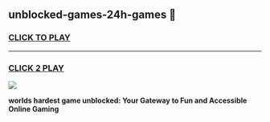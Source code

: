 
## unblocked-games-24h-games 👋
<h3>
<a href="https://premium.freeplayer.one?title=unblocked-games-24h-games&ref=14F">CLICK TO PLAY</a></h3>
<hr>

<h3>
<a href="https://premium.freeplayer.one?title=unblocked-games-24h-games&ref=14F">CLICK 2 PLAY</a>
  
</h3>

<a href="https://premium.freeplayer.one?title=unblocked-games-24h-games&ref=12F/"><img src="https://clearcache.store/games.png"></a>


**worlds hardest game unblocked: Your Gateway to Fun and Accessible Online Gaming**
